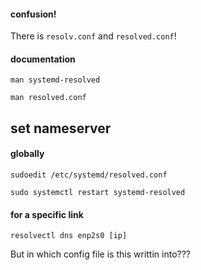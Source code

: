 #### confusion!

There is `resolv.conf` and `resolved.conf`!

#### documentation

```
man systemd-resolved
```

```
man resolved.conf
```

## set nameserver

#### globally

```
sudoedit /etc/systemd/resolved.conf
```

```
sudo systemctl restart systemd-resolved
```

#### for a specific link

```
resolvectl dns enp2s0 [ip]
```

But in which config file is this writtin into???
